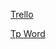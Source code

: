 [Trello]([https://trello.com/b/vYjMGqsY/proyecto-turismo)

[Tp Word](https://docs.google.com/document/d/1J5aEl5uO74SvleJgaAHYexC5vELeOprE/edit#)